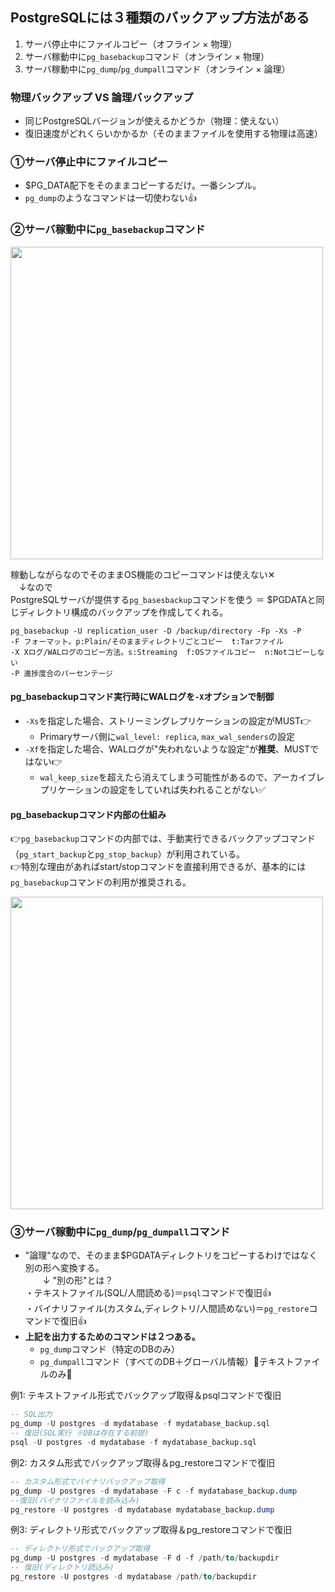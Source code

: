 ## PostgreSQLには３種類のバックアップ方法がある
1. サーバ停止中にファイルコピー（オフライン × 物理）
2. サーバ稼動中に`pg_basebackup`コマンド（オンライン × 物理）
3. サーバ稼動中に`pg_dump`/`pg_dumpall`コマンド（オンライン × 論理）

### 物理バックアップ VS 論理バックアップ
- 同じPostgreSQLバージョンが使えるかどうか（物理：使えない）
- 復旧速度がどれくらいかかるか（そのままファイルを使用する物理は高速）

### ①サーバ停止中にファイルコピー
- $PG_DATA配下をそのままコピーするだけ。一番シンプル。
- `pg_dump`のようなコマンドは一切使わない👍

### ②サーバ稼動中に`pg_basebackup`コマンド

<img width="500px" src="https://github.com/user-attachments/assets/f7b25d77-9550-4cee-9035-d95208e905d0" />

稼動しながらなのでそのままOS機能のコピーコマンドは使えない✕<br/>
　↓なので<br/>
PostgreSQLサーバが提供する`pg_basesbackup`コマンドを使う ＝ $PGDATAと同じディレクトリ構成のバックアップを作成してくれる。
```
pg_basebackup -U replication_user -D /backup/directory -Fp -Xs -P
-F フォーマット。p:Plain/そのままディレクトリごとコピー  t:Tarファイル
-X Xログ/WALログのコピー方法。s:Streaming  f:OSファイルコピー  n:Notコピーしない
-P 進捗度合のパーセンテージ
```
#### pg_basebackupコマンド実行時にWALログを`-X`オプションで制御
- `-Xs`を指定した場合、ストリーミングレプリケーションの設定がMUST👉
  - Primaryサーバ側に`wal_level: replica`, `max_wal_senders`の設定
- `-Xf`を指定した場合、WALログが"失われないような設定"が**推奨**、MUSTではない👉
  - `wal_keep_size`を超えたら消えてしまう可能性があるので、アーカイブレプリケーションの設定をしていれば失われることがない✅

#### pg_basebackupコマンド内部の仕組み
👉`pg_basebackup`コマンドの内部では、手動実行できるバックアップコマンド（`pg_start_backup`と`pg_stop_backup`）が利用されている。<br/>
👉特別な理由があればstart/stopコマンドを直接利用できるが、基本的には`pg_basebackup`コマンドの利用が推奨される。<br/>

<img width="500px" src="https://github.com/user-attachments/assets/e62cf87f-9c93-46e6-8bbb-ecffb90667e4" />

### ③サーバ稼動中に`pg_dump`/`pg_dumpall`コマンド
- "論理"なので、そのまま$PGDATAディレクトリをコピーするわけではなく別の形へ変換する。<br/>
　　↓ "別の形"とは？<br/>
  ・テキストファイル(SQL/人間読める)＝`psql`コマンドで復旧👍<br/>
  ・バイナリファイル(カスタム,ディレクトリ/人間読めない)＝`pg_restore`コマンドで復旧👍
- **上記を出力するためのコマンドは２つある。**
  - `pg_dump`コマンド（特定のDBのみ）
  - `pg_dumpall`コマンド（すべてのDB＋グローバル情報）🔴テキストファイルのみ🔴

例1: テキストファイル形式でバックアップ取得＆psqlコマンドで復旧
```sql
-- SQL出力
pg_dump -U postgres -d mydatabase -f mydatabase_backup.sql
-- 復旧(SQL実行 ※DBは存在する前提)
psql -U postgres -d mydatabase -f mydatabase_backup.sql
```

例2: カスタム形式でバックアップ取得＆pg_restoreコマンドで復旧
```sql
-- カスタム形式でバイナリバックアップ取得
pg_dump -U postgres -d mydatabase -F c -f mydatabase_backup.dump
--復旧(バイナリファイルを読み込み)
pg_restore -U postgres -d mydatabase mydatabase_backup.dump
```

例3: ディレクトリ形式でバックアップ取得＆pg_restoreコマンドで復旧
```sql
-- ディレクトリ形式でバックアップ取得
pg_dump -U postgres -d mydatabase -F d -f /path/to/backupdir
-- 復旧(ディレクトリ読込み)
pg_restore -U postgres -d mydatabase /path/to/backupdir
```
